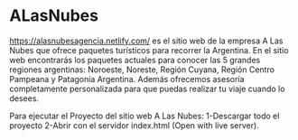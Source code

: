 # ALasNubes
https://alasnubesagencia.netlify.com/ es el sitio web de la empresa A Las Nubes que ofrece paquetes turísticos para recorrer la Argentina. En el sitio web encontrarás los paquetes actuales para conocer las 5 grandes regiones argentinas: Noroeste, Noreste, Región Cuyana, Región Centro Pampeana y Patagonia Argentina. Además ofrecemos asesoría completamente personalizada para que puedas realizar tu viaje cuando lo desees.

Para ejecutar el Proyecto del sitio web A Las Nubes:
1-Descargar todo el proyecto
2-Abrir con el servidor index.html (Open with live server).

